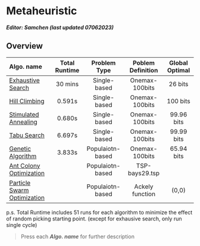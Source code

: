 # Metaheuristic

***Editor: Samchen (last updated 07062023)***

## **Overview**

Algo. name | Total Runtime | Problem Type | Poblem Definition| Global Optimal
:----|:----:|:----:|:----:|:----:
[Exhaustive Search](./document/ES.md) | 30 mins | Single-based | Onemax-100bits | 26 bits
[Hill Climbing](./document/HC.md)| 0.591s | Single-based | Onemax-100bits | 100 bits
[Stimulated Annealing](./document/SA.md) | 0.680s | Single-based | Onemax-100bits | 99.96 bits
[Tabu Search](./document/TS.md) | 6.697s | Single-based | Onemax-100bits | 99.99 bits
[Genetic Algorithm](./document/GA.md) | 3.833s | Populaiotn-based | Onemax-100bits | 65.94 bits
[Ant Colony Optimization](./document/) |  | Populaiotn-based | TSP-bays29.tsp |
[Particle Swarm Optimization](./document/) |  | Populaiotn-based | Ackely function | (0,0)

p.s. Total Runtime includes 51 runs for each algorithm to minimize the effect of random picking starting point. (except for exhausive search, only run single cycle)
> Press each ***Algo. name*** for further description
